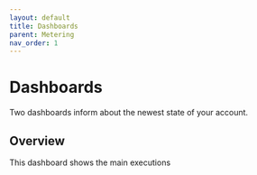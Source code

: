 ```yaml
---
layout: default
title: Dashboards
parent: Metering
nav_order: 1
---
```


# Dashboards

Two dashboards inform about the newest state of your account.

## Overview

This dashboard shows the main executions

